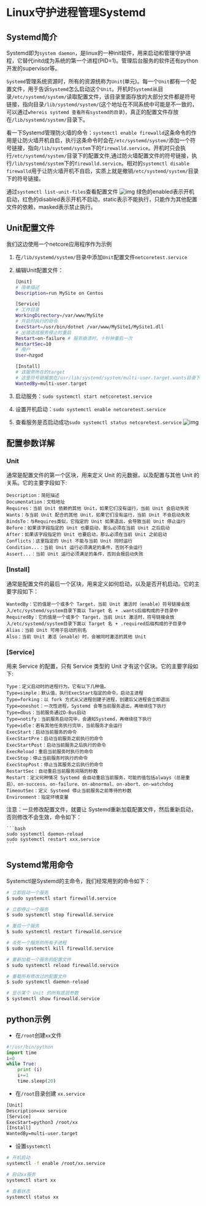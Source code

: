 # Linux守护进程管理Systemd

## Systemd简介

Systemd即为`system daemon`，是linux的一种init软件，用来启动和管理守护进程，它替代initd成为系统的第一个进程(PID=1)。管理后台服务的软件还有python开发的supervisor等。

`Systemd`管理系统资源时，所有的资源统称为`Unit`(单元)。每一个`Unit`都有一个配置文件，用于告诉`Systemd`怎么启动这个`Unit`。开机时`Systemd`从目录`/etc/systemd/system/`读取配置文件，该目录里面存放的大部分文件都是符号链接，指向目录`/lib/systemd/system/`(这个地址在不同系统中可能是不一致的，可以通过`whereis systemd 查看所有systemd的目录`)，真正的配置文件存放在`/lib/systemd/system/`目录下。


看一下Systemd管理防火墙的命令：`systemctl enable firewalld`这条命令的作用是让防火墙开机自启，执行这条命令时会在`/etc/systemd/system/`添加一个符号链接，指向`/lib/systemd/system`下的`firewalld.service`。开机时只会执行`/etc/systemd/system/`目录下的配置文件,通过防火墙配置文件的符号链接，执行`/lib/systemd/system`下的`firewalld.service`。相对的`systemctl disable firewalld`用于让防火墙开机不自启，实质上就是撤销`/etc/systemd/system/`目录下的符号链接。

通过`systemctl list-unit-files`查看配置文件
![img](http://cdn.go99.top/docs/other/linux/systemd1.png)
绿色的enabled表示开机启动，红色的disabled表示开机不启动，static表示不能执行，只能作为其他配置文件的依赖，masked表示禁止执行。

## Unit配置文件

我们这边使用一个netcore应用程序作为示例

1. 在`/lib/systemd/system/`目录中添加`Unit`配置文件`netcoretest.service`
1. 编辑Unit配置文件：

    ```bash
    [Unit]
    # 简单描述
    Description=run MySite on Centos

    [Service]
    # 工作目录
    WorkingDirectory=/var/www/MySite
    # 开启时执行的命令
    ExecStart=/usr/bin/dotnet /var/www/MySite1/MySite1.dll
    # 出错造成服务停止时重启
    Restart=on-failure # 服务崩溃时，十秒钟重启一次
    RestartSec=10
    # 用户
    User=hzgod

    [Install]
    # 该服务所在的target
    # 这里符号链接放在/usr/lib/systemd/system/multi-user.target.wants目录下
    WantedBy=multi-user.target
    ```
1. 启动服务：`sudo systemctl start netcoretest.service`
1. 设置开机启动：`sudo systemctl enable netcoretest.service`
1. 查看服务是否启动成功`sudo systemctl status netcoretest.service`
    ![img](http://cdn.go99.top/docs/other/linux/systemd2.png)

## 配置参数详解

### Unit
通常是配置文件的第一个区块，用来定义 Unit 的元数据，以及配置与其他 Unit 的关系。它的主要字段如下:

    Description：简短描述
    Documentation：文档地址
    Requires：当前 Unit 依赖的其他 Unit，如果它们没有运行，当前 Unit 会启动失败
    Wants：与当前 Unit 配合的其他 Unit，如果它们没有运行，当前 Unit 不会启动失败
    BindsTo：与Requires类似，它指定的 Unit 如果退出，会导致当前 Unit 停止运行
    Before：如果该字段指定的 Unit 也要启动，那么必须在当前 Unit 之后启动
    After：如果该字段指定的 Unit 也要启动，那么必须在当前 Unit 之前启动
    Conflicts：这里指定的 Unit 不能与当前 Unit 同时运行
    Condition...：当前 Unit 运行必须满足的条件，否则不会运行
    Assert...：当前 Unit 运行必须满足的条件，否则会报启动失败

### [Install]

通常是配置文件的最后一个区块，用来定义如何启动，以及是否开机启动。它的主要字段如下：

    WantedBy：它的值是一个或多个 Target，当前 Unit 激活时（enable）符号链接会放入/etc/systemd/system目录下面以 Target 名 + .wants后缀构成的子目录中
    RequiredBy：它的值是一个或多个 Target，当前 Unit 激活时，符号链接会放入/etc/systemd/system目录下面以 Target 名 + .required后缀构成的子目录中
    Alias：当前 Unit 可用于启动的别名
    Also：当前 Unit 激活（enable）时，会被同时激活的其他 Unit


### [Service]

用来 Service 的配置，只有 Service 类型的 Unit 才有这个区块。它的主要字段如下:

    Type：定义启动时的进程行为。它有以下几种值。
    Type=simple：默认值，执行ExecStart指定的命令，启动主进程
    Type=forking：以 fork 方式从父进程创建子进程，创建后父进程会立即退出
    Type=oneshot：一次性进程，Systemd 会等当前服务退出，再继续往下执行
    Type=dbus：当前服务通过D-Bus启动
    Type=notify：当前服务启动完毕，会通知Systemd，再继续往下执行
    Type=idle：若有其他任务执行完毕，当前服务才会运行
    ExecStart：启动当前服务的命令
    ExecStartPre：启动当前服务之前执行的命令
    ExecStartPost：启动当前服务之后执行的命令
    ExecReload：重启当前服务时执行的命令
    ExecStop：停止当前服务时执行的命令
    ExecStopPost：停止当其服务之后执行的命令
    RestartSec：自动重启当前服务间隔的秒数
    Restart：定义何种情况 Systemd 会自动重启当前服务，可能的值包括always（总是重启）、on-success、on-failure、on-abnormal、on-abort、on-watchdog
    TimeoutSec：定义 Systemd 停止当前服务之前等待的秒数
    Environment：指定环境变量

注意：一旦修改配置文件，就要让 Systemd重新加载配置文件，然后重新启动，否则修改不会生效，命令如下：

    ```bash
    sudo systemctl daemon-reload  
    sudo systemctl restart xxx.service
    ```

## Systemd常用命令

Systemctl是Systemd的主命令，我们经常用到的命令如下：

```bash
# 立即启动一个服务
$ sudo systemctl start firewalld.service

# 立即停止一个服务
$ sudo systemctl stop firewalld.service

# 重启一个服务
$ sudo systemctl restart firewalld.service

# 杀死一个服务的所有子进程
$ sudo systemctl kill firewalld.service

# 重新加载一个服务的配置文件
$ sudo systemctl reload firewalld.service

# 重载所有修改过的配置文件
$ sudo systemctl daemon-reload

# 显示某个 Unit 的所有底层参数
$ systemctl show firewalld.service
```

## python示例

* 在`/root`创建`xx`文件

```py
#!/usr/bin/python
import time
i=0
while True:
    print (i)
    i+=1
    time.sleep(20)
```

* 在`/root`目录创建 `xx.service`

```txt
[Unit]
Description=xx service
[Service]
ExecStart=python3 /root/xx
[Install]
WantedBy=multi-user.target
```

* 设置`systemctl`

```bash
# 开机启动
systemctl -f enable /root/xx.service

# 启动xx服务
systemctl start xx

# 查看状态
systemctl status xx
```